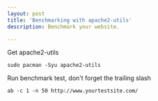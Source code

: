 ```yaml
---
layout: post
title: 'Benchmarking with apache2-utils'
description: Benchmark your website.

---
```



Get apache2-utils
```
sudo pacman -Syu apache2-utils
```

Run benchmark test, don't forget the trailing slash
```
ab -c 1 -n 50 http://www.yourtestsite.com/
```
